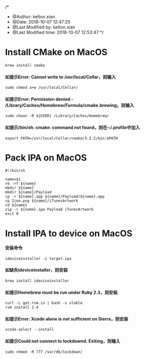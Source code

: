 /*
 * @Author: kelton.xian 
 * @Date: 2018-10-07 12:47:25 
 * @Last Modified by: kelton.xian
 * @Last Modified time: 2018-10-07 12:53:47
 */

# Install CMake on MacOS
    brew install cmake
#### 如提示Error: Cannot write to /usr/local/Cellar，则输入
    sudo chmod a+w /usr/local/Cellar/
#### 如提示Error: Permission denied - /Library/Caches/Homebrew/Formula/cmake.brewing，则输入
    sudo chown -R ${USER} /Library/Caches/Homebrew/
#### 如提示/bin/sh: cmake: command not found，则在~/.profile中加入
    export PATH=/usr/local/Cellar/cmake/3.2.2/bin:$PATH

# Pack IPA on MacOS
    #!/bin/sh

    name=$1
    rm -rf ${name}
    mkdir ${name}
    mkdir ${name}/Payload
    cp -r ${name}.app ${name}/Payload/${name}.app
    cp Icon.png ${name}/iTunesArtwork
    cd ${name}
    zip -r ${name}.ipa Payload iTunesArtwork
    exit 0

# Install IPA to device on MacOS
#### 安装命令
    ideviceinstaller -i target.ipa
#### 如缺失ideviceinstaller，则安装
    brew install ideviceinstaller
#### 如提示Homebrew must be run under Ruby 2.3，则安装
    curl -L get.rvm.io | bash -s stable
    rvm install 2.4
#### 如提示Error: Xcode alone is not sufficient on Sierra，则安装
    xcode-select --install
#### 如提示Could not connect to lockdownd. Exiting，则输入
    sudo chmod -R 777 /var/db/lockdown/